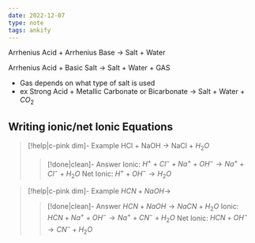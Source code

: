 ```yaml
---
date: 2022-12-07
type: note
tags: ankify
---
```


Arrhenius Acid + Arrhenius Base $\rightarrow$ Salt + Water

Arrhenius Acid + Basic Salt $\rightarrow$ Salt + Water + GAS
- Gas depends on what type of salt is used
- ex Strong Acid + Metallic Carbonate or Bicarbonate $\rightarrow$ Salt + Water + $CO_2$

## Writing ionic/net Ionic Equations
> [!help|c-pink dim]- Example
> HCl + NaOH $\rightarrow$ NaCl + $H_2O$
>
> > [!done|clean]- Answer
> > Ionic: $H^{+} + Cl^{-} + Na^{+}+OH^{-}\rightarrow Na^{+}+Cl^{-}+H_2O$
> > Net Ionic: $H^{+}+ OH^{-}\rightarrow H_2O$

> [!help|c-pink dim]- Example
> $HCN + NaOH \rightarrow$
>
> > [!done|clean]- Answer
> > $HCN + NaOH \rightarrow NaCN + H_{2}O$
> > Ionic: $HCN + Na^{+} + OH^{-} \rightarrow Na^{+} + CN^{-} + H_2O$
> > Net Ionic: $HCN + OH^{-} \rightarrow CN^{-} + H_2O$
